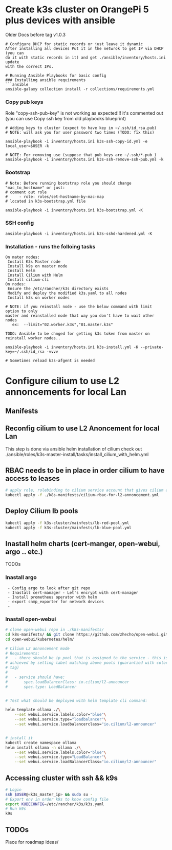 # **Create k3s cluster on OrangePi 5 plus devices with ansible**

Older Docs before tag v1.0.3

```
# Configure DHCP for static records or just leave it dynamic
After installing all devices Put it in the netwrok to get IP via DHCP (you can
do it with static records in it) and get ./ansible/inventory/hosts.ini update
with the correct IPs.

# Running Ansible Playbooks for basic config
### Installing ansible requirements
```ansible
ansible-galaxy collection install -r collections/requirements.yml
```
### Copy pub keys
Role "copy-ssh-pub-key" is not working as expected!!! it's commented out (you
can use Copy ssh key from old playbooks blueprint)

```ansible
# Adding keys to cluster (expect to have key in ~/.ssh/id_rsa.pub)
# NOTE: will ask you for user password two times (TODO: fix this)

ansible-playbook -i inventory/hosts.ini k3s-ssh-copy-id.yml -e local_user=$USER -k

# NOTE: For removing use (suppose that pub keys are ~/.ssh/*.pub )
ansible-playbook -i inventory/hosts.ini k3s-ssh-remove-ssh-pub.yml -k
```

### Bootstrap
```ansible
# Note: Before running bootstrap role you should change "mac_to_hostname" or just:
# comment out role
#     - role: roles/set-hostname-by-mac-map
# located in k3s-bootstrap.yml file

ansible-playbook -i inventory/hosts.ini k3s-bootstrap.yml -K
```

### SSH config
```ansible
ansible-playbook -i inventory/hosts.ini k3s-sshd-hardened.yml -K
```

### Installation - runs the folloing tasks
```text
On mater nodes:
 Install K3s Master node
 Install k9s on master node
 Install Helm
 Install Cilium with Helm
 Install cilium-cli
On nodes:
 Ensure the /etc/rancher/k3s directory exists
 Modify and deploy the modified k3s.yaml to all nodes
 Install k3s on worker nodes
```

```ansible
# NOTE: if you reinstall node - use the below command with limit option to only
master and reinstalled node that way you don't have to wait other nodes
   ex:  --limit="02.worker.k3s","01.master.k3s"

TODO: Ansible to be chnged for getting k3s token from master on reinstall worker nodes..
```

```ansible
ansible-playbook -i inventory/hosts.ini k3s-install.yml -K --private-key=~/.ssh/id_rsa -vvvv

# Sometimes reload k3s-afgent is needed

```

# Configure cilium to use L2 annoncements for local Lan

## Manifests

## Reconfig cilium to use L2 Anoncement for local Lan
This step is done via ansible helm installation of cilium
check out ./ansible/roles/k3s-master-install/tasks/install_cilium_with_helm.yml

## RBAC needs to be in place in order cilium to have access to leases
```bash
# apply role, rolebinding to cilium service account that gives cilium accecss to "leases" resources
kubectl apply -f ./k8s-manifests/cilium-rbac-for-l2-annoncement.yml
```

## Deploy Cilium lb pools
```bash
kubectl apply -f k3s-cluster/mainfests/lb-red-pool.yml
kubectl apply -f k3s-cluster/mainfests/lb-blue-pool.yml
```

## Inastall helm charts (cert-manger, open-webui, argo .. etc.)
TODOs
### Inastall argo
```text
 - Config argo to look after git repo
 - Inastall cert-manager - Let's encrypt with cert-manager
 - Install prometheus operator with helm
 - export snmp_exporter for network devices
 -
```

### Inastall open-webui
```bash
# clone open-webui repo in ./k8s-manifests/
cd k8s-manifests/ && git clone https://github.com/zhecho/open-webui.git
cd open-webui/kubernetes/helm/

# Cilium L2 annoncement mode
# Requirements:
#   - there should be ip pool that is assigned to the service - this is
# achieved by setting label matching above pools (guarantied with color: blue
# tag)
#
#   - service should have:
#       spec.loadBalancerClass: io.cilium/l2-announcer
#       spec.type: LoadBalancer


# Test what should be deployed with helm template cli command:

helm template ollama ./\
    --set webui.service.labels.color="blue"\
    --set webui.service.type="loadbalancer"\
    --set webui.service.loadbalancerclass="io.cilium/l2-announcer"


# install it
kubectl create namespace ollama
helm install ollama -n ollama ./\
    --set webui.service.labels.color="blue"\
    --set webui.service.type="LoadBalancer"\
    --set webui.service.loadBalancerClass="io.cilium/l2-announcer"


```
## Accessing cluster with ssh && k9s
```bash
# Login
ssh $USER@<k3s_master_ip> && sudo su -
# Export env in order k9s to know config file
export KUBECONFIG=/etc/rancher/k3s/k3s.yaml
# Run k9s
k9s
```





















## TODOs
Place for roadmap ideas/
